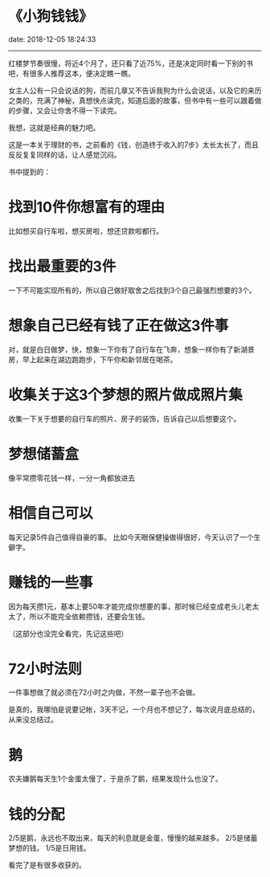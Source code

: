 # 《小狗钱钱》
date: 2018-12-05 18:24:33

---

红楼梦节奏很慢，将近4个月了，还只看了近75%，还是决定同时看一下别的书吧，有很多人推荐这本，便决定瞧一瞧。

女主人公有一只会说话的狗，而前几章又不告诉我狗为什么会说话，以及它的来历之类的，充满了神秘，真想快点读完，知道后面的故事，但书中有一些可以跟着做的步骤，又会让你舍不得一下读完。

我想，这就是经典的魅力吧。

这是一本关于理财的书，之前看的《钱，创造终于收入的7步》太长太长了，而且反反复复同样的话，让人感觉沉闷。

书中提到的：

# 找到10件你想富有的理由

比如想买自行车啦，想买房啦，想还贷款啦都行。

# 找出最重要的3件

一下不可能实现所有的，所以自己做好取舍之后找到3个自己最强烈想要的3个。

# 想象自己已经有钱了正在做这3件事

对，就是白日做梦，快，想象一下你有了自行车在飞奔，想象一样你有了新湖景房，早上起来在湖边跑跑步，下午你和新邻居在喝茶。

# 收集关于这3个梦想的照片做成照片集

收集一下关于想要的自行车的照片、房子的装饰，告诉自己以后想要这个。

# 梦想储蓄盒

像平常攒零花钱一样，一分一角都放进去

# 相信自己可以

每天记录5件自己值得自豪的事。
比如今天眼保健操做得很好，今天认识了一个生僻字。

# 赚钱的一些事

因为每天攒1元，基本上要50年才能完成你想要的事，那时候已经变成老头儿老太太了，所以不能完全依赖攒钱，还要会生钱。

（这部分也没完全看完，先记这些吧）

# 72小时法则

一件事想做了就必须在72小时之内做，不然一辈子也不会做。

是真的，我哪怕是说要记帐，3天不记，一个月也不想记了，每次说月底总结的，从来没总结过。

# 鹅

农夫嫌鹅每天生1个金蛋太慢了，于是杀了鹅，结果发现什么也没了。

# 钱的分配

2/5是鹅，永远也不取出来，每天的利息就是金蛋，慢慢的越来越多。
2/5是储蓄梦想的钱。
1/5是日用钱。

看完了是有很多收获的。